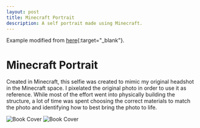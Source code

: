 ```yaml
---
layout: post
title: Minecraft Portrait
description: A self portrait made using Minecraft.
---
```


Example modified from [here](http://www.unexpected-vortices.com/sw/rippledoc/quick-markdown-example.html){:target="_blank"}.

Minecraft Portrait
============
Created in Minecraft, this selfie was created to mimic my original headshot in the Minecraft space. I pixelated the original photo in order to use it as reference. While most of the effort went into physically building the structure, a lot of time was spent choosing the correct materials to match the photo and identifying how to best bring the photo to life. 

![Book Cover](/AnyssaPortfolio/assets/images/FINALSELFIE.png "Minecraft selfie")
![Book Cover](/AnyssaPortfolio/assets/images/profile.jpg "Headshot")
